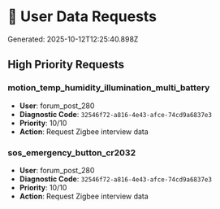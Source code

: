 # 📧 User Data Requests

Generated: 2025-10-12T12:25:40.898Z

## High Priority Requests

### motion_temp_humidity_illumination_multi_battery
- **User**: forum_post_280
- **Diagnostic Code**: `32546f72-a816-4e43-afce-74cd9a6837e3`
- **Priority**: 10/10
- **Action**: Request Zigbee interview data

### sos_emergency_button_cr2032
- **User**: forum_post_280
- **Diagnostic Code**: `32546f72-a816-4e43-afce-74cd9a6837e3`
- **Priority**: 10/10
- **Action**: Request Zigbee interview data

